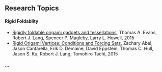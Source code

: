 ## Research Topics

#### Rigid Foldablity
* [Rigidly foldable origami gadgets and tessellations](/papers/2015/Rigidly-foldable-origami-gadgets-and-tessellations.md), Thomas A. Evans, Robert J. Lang, Spencer P. Magleby, Larry L. Howell, 2015
* [Rigid Origami Vertices: Conditions and Forcing Sets](/papers/2015/Rigid-Origami-Vertices-Conditions-and-Forcing-Sets.md), Zachary Abel, Jason Cantarella, Erik D. Demaine, David Eppstein, Thomas C. Hull, Jason S. Ku, Robert J. Lang, Tomohiro Tachi, 2015


#### ...
